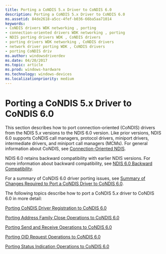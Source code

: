 ```yaml
---
title: Porting a CoNDIS 5.x Driver to CoNDIS 6.0
description: Porting a CoNDIS 5.x Driver to CoNDIS 6.0
ms.assetid: 84de2618-a5cc-4fef-b036-66ba5aa71014
keywords:
- CoNDIS drivers WDK networking , porting
- connection-oriented drivers WDK networking , porting
- NDIS porting drivers WDK , CoNDIS drivers
- porting drivers WDK networking , CoNDIS drivers
- network driver porting WDK , CoNDIS drivers
- porting CoNDIS driv
ms.author: windowsdriverdev
ms.date: 04/20/2017
ms.topic: article
ms.prod: windows-hardware
ms.technology: windows-devices
ms.localizationpriority: medium
---
```


# Porting a CoNDIS 5.x Driver to CoNDIS 6.0





This section describes how to port connection-oriented (CoNDIS) drivers from the NDIS 5.*x* versions to the NDIS 6.0 version. Like prior versions, NDIS 6.0 supports CoNDIS call managers, protocol drivers, miniport drivers, intermediate drivers, and miniport call managers (MCMs). For general information about CoNDIS, see [Connection-Oriented NDIS](connection-oriented-ndis.md).

NDIS 6.0 retains backward compatibility with earlier NDIS versions. For more information about backward compatibility, see [NDIS 6.0 Backward Compatibility](ndis-6-0-backward-compatibility.md).

For a summary of CoNDIS 6.0 driver porting issues, see [Summary of Changes Required to Port a CoNDIS Driver to CoNDIS 6.0](summary-of-changes-required-to-port-a-condis-driver-to-condis-6-0.md).

The following topics describe how to port a CoNDIS 5.*x* driver to CoNDIS 6.0 in more detail:

[Porting CoNDIS Driver Registration to CoNDIS 6.0](porting-condis-driver-registration-to-condis-6-0.md)

[Porting Address Family Close Operations to CoNDIS 6.0](porting-address-family-close-operations-to-condis-6-0.md)

[Porting Send and Receive Operations to CoNDIS 6.0](porting-send-and-receive-operations-to-condis-6-0.md)

[Porting OID Request Operations to CoNDIS 6.0](porting-oid-request-operations-to-condis-6-0.md)

[Porting Status Indication Operations to CoNDIS 6.0](porting-status-indication-operations-to-condis-6-0.md)

 

 





